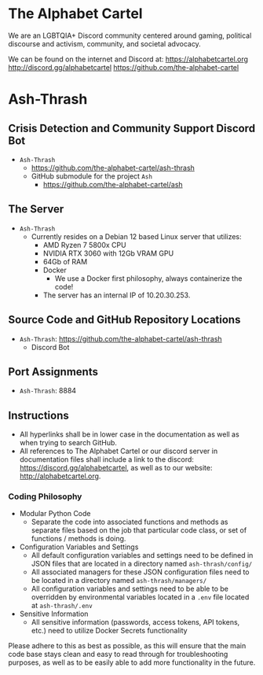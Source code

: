 # The Alphabet Cartel
We are an LGBTQIA+ Discord community centered around gaming, political discourse and activism, community, and societal advocacy.

We can be found on the internet and Discord at:
https://alphabetcartel.org
http://discord.gg/alphabetcartel
https://github.com/the-alphabet-cartel

# Ash-Thrash
## Crisis Detection and Community Support Discord Bot
- `Ash-Thrash`
  - https://github.com/the-alphabet-cartel/ash-thrash
  - GitHub submodule for the project `Ash`
    - https://github.com/the-alphabet-cartel/ash

## The Server
- `Ash-Thrash`
  - Currently resides on a Debian 12 based Linux server that utilizes:
    - AMD Ryzen 7 5800x CPU
    - NVIDIA RTX 3060 with 12Gb VRAM GPU
    - 64Gb of RAM
    - Docker
      - We use a Docker first philosophy, always containerize the code!
    - The server has an internal IP of 10.20.30.253.

## Source Code and GitHub Repository Locations
- `Ash-Thrash`: https://github.com/the-alphabet-cartel/ash-thrash
  - Discord Bot

## Port Assignments
- `Ash-Thrash`: 8884

## Instructions
- All hyperlinks shall be in lower case in the documentation as well as when trying to search GitHub.
- All references to The Alphabet Cartel or our discord server in documentation files shall include a link to the discord: https://discord.gg/alphabetcartel, as well as to our website: http://alphabetcartel.org.

### Coding Philosophy
- Modular Python Code
  - Separate the code into associated functions and methods as separate files based on the job that particular code class, or set of functions / methods is doing.
- Configuration Variables and Settings
  - All default configuration variables and settings need to be defined in JSON files that are located in a directory named  `ash-thrash/config/`
  - All associated managers for these JSON configuration files need to be located in a directory named `ash-thrash/managers/`
  - All configuration variables and settings need to be able to be overridden by environmental variables located in a `.env` file located at `ash-thrash/.env`
- Sensitive Information
  - All sensitive information (passwords, access tokens, API tokens, etc.) need to utilize Docker Secrets functionality

Please adhere to this as best as possible, as this will ensure that the main code base stays clean and easy to read through for troubleshooting purposes, as well as to be easily able to add more functionality in the future.